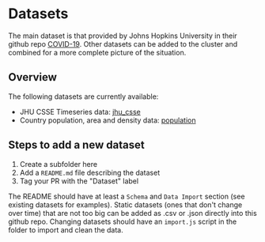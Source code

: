 # Datasets

The main dataset is that provided by Johns Hopkins University in their github repo [COVID-19][github-covid19-jhu]. 
Other datasets can be added to the cluster and combined for a more complete picture of the situation.

## Overview

The following datasets are currently available:

- JHU CSSE Timeseries data: [jhu_csse](./datasets/jhu_csse)
- Country population, area and density data: [population](./datasets/population)


## Steps to add a new dataset

1. Create a subfolder here
2. Add a `README.md` file describing the dataset
3. Tag your PR with the "Dataset" label

The README should have at least a `Schema` and `Data Import` section (see existing datasets for examples). 
Static datasets (ones that don't change over time) that are not too big can be added as .csv or .json directly
into this github repo. Changing datasets should have an `import.js` script in the folder to import and clean the data.



[github-covid19-jhu]: https://github.com/CSSEGISandData/COVID-19

